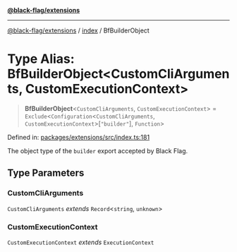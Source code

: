 [**@black-flag/extensions**](../../README.md)

***

[@black-flag/extensions](../../README.md) / [index](../README.md) / BfBuilderObject

# Type Alias: BfBuilderObject\<CustomCliArguments, CustomExecutionContext\>

> **BfBuilderObject**\<`CustomCliArguments`, `CustomExecutionContext`\> = `Exclude`\<`Configuration`\<`CustomCliArguments`, `CustomExecutionContext`\>\[`"builder"`\], `Function`\>

Defined in: [packages/extensions/src/index.ts:181](https://github.com/Xunnamius/black-flag/blob/9e502baf0a24d2f38890806199a48bc7a3c83054/packages/extensions/src/index.ts#L181)

The object type of the `builder` export accepted by Black Flag.

## Type Parameters

### CustomCliArguments

`CustomCliArguments` *extends* `Record`\<`string`, `unknown`\>

### CustomExecutionContext

`CustomExecutionContext` *extends* `ExecutionContext`
